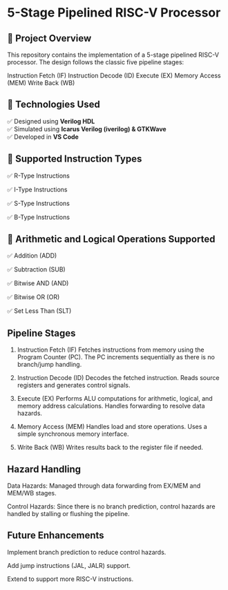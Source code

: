 # 5-Stage Pipelined RISC-V Processor

## 📌 Project Overview

This repository contains the implementation of a 5-stage pipelined RISC-V processor. The design follows the classic five pipeline stages:

Instruction Fetch (IF)
Instruction Decode (ID)
Execute (EX)
Memory Access (MEM)
Write Back (WB)

## 📌 Technologies Used
✅ Designed using **Verilog HDL**  
✅ Simulated using **Icarus Verilog (iverilog) & GTKWave**  
✅ Developed in **VS Code** 

## 📌 Supported Instruction Types

✅ R-Type Instructions

✅ I-Type Instructions

✅ S-Type Instructions

✅ B-Type Instructions

## 📌 Arithmetic and Logical Operations Supported


✅ Addition (ADD)

✅ Subtraction (SUB)

✅ Bitwise AND (AND)

✅ Bitwise OR (OR)

✅ Set Less Than (SLT)

## Pipeline Stages
 
1. Instruction Fetch (IF)
Fetches instructions from memory using the Program Counter (PC).
The PC increments sequentially as there is no branch/jump handling.

2. Instruction Decode (ID)
Decodes the fetched instruction.
Reads source registers and generates control signals.

3. Execute (EX)
Performs ALU computations for arithmetic, logical, and memory address calculations.
Handles forwarding to resolve data hazards.

4. Memory Access (MEM)
Handles load and store operations.
Uses a simple synchronous memory interface.

5. Write Back (WB)
Writes results back to the register file if needed.

## Hazard Handling

Data Hazards: Managed through data forwarding from EX/MEM and MEM/WB stages.

Control Hazards: Since there is no branch prediction, control hazards are handled by stalling or flushing the pipeline.

## Future Enhancements

Implement branch prediction to reduce control hazards.

Add jump instructions (JAL, JALR) support.

Extend to support more RISC-V instructions.





